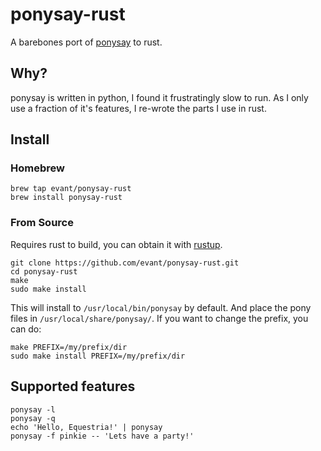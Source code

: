 # ponysay-rust

A barebones port of [ponysay](https://github.com/erkin/ponysay) to rust.

## Why?

ponysay is written in python, I found it frustratingly slow to run. As I only use a fraction of it's features, I re-wrote
the parts I use in rust.

## Install

### Homebrew

```
brew tap evant/ponysay-rust
brew install ponysay-rust
```

### From Source

Requires rust to build, you can obtain it with [rustup](https://rustup.rs/).

```
git clone https://github.com/evant/ponysay-rust.git
cd ponysay-rust
make
sudo make install
```

This will install to `/usr/local/bin/ponysay` by default. And place the pony files in `/usr/local/share/ponysay/`. 
If you want to change the prefix, you can do:

```
make PREFIX=/my/prefix/dir
sudo make install PREFIX=/my/prefix/dir
```

## Supported features

```
ponysay -l
ponysay -q
echo 'Hello, Equestria!' | ponysay
ponysay -f pinkie -- 'Lets have a party!'
```
